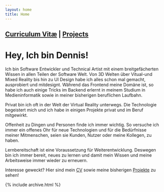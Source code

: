 ```yaml
---
layout: home
title: Home
---
```


## [Curriculum Vitæ](cv) | [Projects](projects)

# Hey, Ich bin Dennis!

Ich bin Software Entwickler und Technical Artist mit einem breitgefächerten Wissen in allen Teilen der Software Welt. Von 3D Welten über Vitual-und Mixed Reality bis hin zu UI Design habe ich alles schon mal gemacht, ausprobiert und mitdesignt. Während das Frontend meine Domäne ist, so habe ich  auch einige Tricks im Backend erlernt in meinem Studium in Medieninformatik sowie in meiner bisherigen beruflichen Laufbahn.

Privat bin ich oft in der Welt der Virtual Reality unterwegs. Die Technologie begeistert mich und ich habe in einigen Projekte privat und im Beruf mitgewirkt.

Offenheit zu Dingen und Personen finde ich immer wichtig. So versuche ich immer ein offenes Ohr für neue Technologien und für die Bedürfnisse meiner Mitmenschen, seien sie Kunden, Nutzer oder meine Kollegen, zu haben.

Lernbereitschaft ist eine Voraussetzung für Weiterentwicklung. Deswegen bin ich immer bereit, neues zu lernen und damit mein Wissen und meine Arbeitsweise immer wieder zu erneuern.

Interesse geweckt? Hier sind mein [CV](cv) sowie meine bisherigen [Projekte](projects) zu sehen!

{% include archive.html %}

